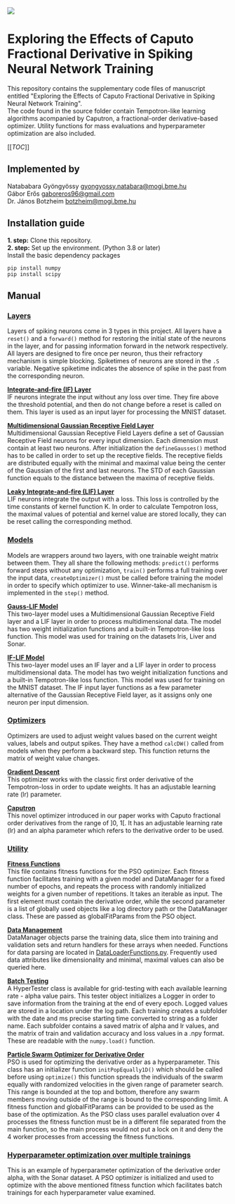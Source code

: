 <img src="https://gitlab.com/microlab1/public-projects/marg-mocap-ur-measurement-softwer/-/raw/master/doc/pics/GPK_BME_MOGI.png">

# Exploring the Effects of Caputo Fractional Derivative in Spiking Neural Network Training

This repository contains the supplementary code files of manuscript entitled "Exploring the Effects of Caputo Fractional Derivative in Spiking Neural Network Training".
<br />
The code found in the source folder contain Tempotron-like learning algorithms acompanied by Caputron, a fractional-order derivative-based optimizer. Utility functions for mass evaluations and hyperparameter optimization are also included.

[[_TOC_]]

## Implemented by<br>
Natababara Gyöngyössy <gyongyossy.natabara@mogi.bme.hu><br />
Gábor Erős <gaboreros96@gmail.com><br>
Dr. János Botzheim <botzheim@mogi.bme.hu>

## Installation guide<br>
**1. step:** Clone this repository. <br>
**2. step:** Set up the environment. (Python 3.8 or later)<br>
Install the basic dependency packages<br>
```
pip install numpy
pip install scipy
```

## Manual<br>

### [Layers](/src/layer/)

Layers of spiking neurons come in 3 types in this project. All layers have a `reset()` and a `forward()` method for restoring the initial state of the neurons in the layer, and for passing information forward in the network respectively. All layers are designed to fire once per neuron, thus their refractory mechanism is simple blocking. Spiketimes of neurons are stored in the `.S` variable. Negative spiketime indicates the absence of spike in the past from the corresponding neuron.

**[Integrate-and-fire (IF) Layer](/src/layer/IFLayer.py)**<br>
IF neurons integrate the input without any loss over time. They fire above the threshold potential, and then do not change before a reset is called on them. This layer is used as an input layer for processing the MNIST dataset.

**[Multidimensional Gaussian Receptive Field Layer](/src/layer/MultidimensionalGaussReceptiveLayer.py)**<br>
Multidimensional Gaussian Receptive Field Layers define a set of Gaussian Receptive Field neurons for every input dimension. Each dimension must contain at least two neurons. After initialization the `defineGausses()` method has to be called in order to set up the receptive fields. The receptive fields are distributed equally with the minimal and maximal value being the center of the Gaussian of the first and last neurons. The STD of each Gaussian function equals to the distance between the maxima of receptive fields.

**[Leaky Integrate-and-fire (LIF) Layer](/src/layer/LIFKLayer.py)**<br>
LIF neurons integrate the output with a loss. This loss is controlled by the time constants of kernel function K. In order to calculate Tempotron loss, the maximal values of potential and kernel value are stored locally, they can be reset calling the corresponding method.

### [Models](/src/layer/)

Models are wrappers around two layers, with one trainable weight matrix between them. They all share the following methods: `predict()` performs forward steps without any optimization, `train()` performs a full training over the input data, `createOptimizer()` must be called before training the model in order to specify which optimizer to use. Winner-take-all mechanism is implemented in the `step()` method.

**[Gauss-LIF Model](/src/model/GaussLIFModel.py)**<br>
This two-layer model uses a Multidimensional Gaussian Receptive Field layer and a LIF layer in order to process multidimensional data. The model has two weight initialization functions and a built-in Tempotron-like loss function. This model was used for training on the datasets Iris, Liver and Sonar.

**[IF-LIF Model](/src/model/IFLIFModel.py)**<br>
This two-layer model uses an IF layer and a LIF layer in order to process multidimensional data. The model has two weight initialization functions and a built-in Tempotron-like loss function. This model was used for training on the MNIST dataset. The IF input layer functions as a few parameter alternative of the Gaussian Receptive Field layer, as it assigns only one neuron per input dimension.

### [Optimizers](/src/optimizer/)

Optimizers are used to adjust weight values based on the current weight values, labels and output spikes. They have a method `calcDW()` called from models when they perform a backward step. This function returns the matrix of weight value changes.

**[Gradient Descent](/src/optimizer/GradientDescent.py)**<br>
This optimizer works with the classic first order derivative of the Tempotron-loss in order to update weights. It has an adjustable learning rate (lr) parameter.

**[Caputron](/src/optimizer/Caputron.py)**<br>
This novel optimizer introduced in our paper works with Caputo fractional order derivatives from the range of ]0, 1[. It has an adjustable learning rate (lr) and an alpha parameter which refers to the derivative order to be used.

### [Utility](/src/util/)

**[Fitness Functions](/src/util/FitnessFunctions.py)**<br>
This file contains fitness functions for the PSO optimizer. Each fitness function facilitates training with a given model and DataManager for a fixed number of epochs, and repeats the process with randomly initialized weights for a given number of repetitions. It takes an iterable as input. The first element must contain the derivative order, while the second parameter is a list of globally used objects like a log directory path or the DataManager class. These are passed as globalFitParams from the PSO object.

**[Data Management](/src/util/DataManager.py)**<br>
DataManager objects parse the training data, slice them into training and validation sets and return handlers for these arrays when needed. Functions for data parsing are located in [DataLoaderFunctions.py](/src/util/DataLoaderFunctions.py). Frequently used data attributes like dimensionality and minimal, maximal values can also be queried here. 

**[Batch Testing](/src/util/HyperTester.py)**<br>
A HyperTester class is available for grid-testing with each available learning rate - alpha value pairs. This tester object initializes a Logger in order to save information from the training at the end of every epoch. Logged values are stored in a location under the log path. Each training creates a subfolder with the date and ms precise starting time converted to string as a folder name. Each subfolder contains a saved matrix of alpha and lr values, and the matrix of train and validation accuracy and loss values in a .npy format. These are readable with the `numpy.load()` function.

**[Particle Swarm Optimizer for Derivative Order](/src/util/ParticleSwarmOptimizer.py)**<br>
PSO is used for optimizing the derivative order as a hyperparameter. This class has an initializer function `initPopEqually1D()` which should be called before using `optimize()` this function spreads the individuals of the swarm equally with randomized velocities in the given range of parameter search. This range is bounded at the top and bottom, therefore any swarm members moving outside of the range is bound to the corresponding limit. A fitness function and globalFitParams can be provided to be used as the base of the optimization. As the PSO class uses parallel evaluation over 4 processes the fitness function must be in a different file separated from the main function, so the main process would not put a lock on it and deny the 4 worker processes from accessing the fitness functions.

### [Hyperparameter optimization over multiple trainings](/src/ParallelTraining.py)
This is an example of hyperparameter optimization of the derivative order alpha, with the Sonar dataset. A PSO optimizer is initialized and used to optimize with the above mentioned fitness function which facilitates batch trainings for each hyperparameter value examined.




